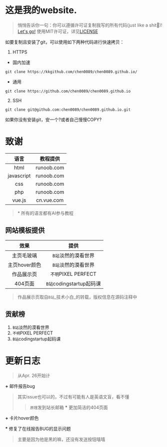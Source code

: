 # 这是我的website.
> 悄悄告诉你一句：你可以遵循许可证复制我写的所有代码(just like a shit💩)!
<a href="chen0089.github.io">Let's go!</a>
> 使用MIT许可证，详见<a href="github.com/chen0089/chen0089.github.io/tree/main/LICENSE">LICENSE</a>

如要复制且安装了git，可以使用如下两种代码进行快速拷贝：
1. HTTPS
- 国内加速
``` shell
git clone https://kkgithub.com/chen0089/chen0089.github.io/
```
- 通用
``` shell
git clone https://github.com/chen0089/chen0089.github.io
```

2. SSH
``` shell
git clone git@github.com:chen0089/chen0089.github.io.git
```
如果你没有安装git，安一个?或者自己慢慢COPY?

# 致谢
|   语言   |   教程提供  |
|:--------:|:----------:|
|   html   | runoob.com |
|javascript| runoob.com |
|   css    | runoob.com |
|   php    | runoob.com |
|  vue.js  | cn.vue.com |
> \* 所有的语言都有AI参与教程

## 网站模板提供
|    效果   |         提供          |
|:---------:|:---------------------:|
|  主页毛玻璃 |   `B站`淡然的漠看世界   |
|主页hover颜色|   `B站`淡然的漠看世界   |
|  作品展示页 |  `不明`PIXEL PERFECT  |
|  404页面   |`B站`codingstartup起码课|
> 作品展示页取自`B站`\_技术小白\_的转载，版权信息在源码注释中

## 贡献榜
1. `B站`淡然的漠看世界
2. `不明`PIXEL PERFECT
2. `B站`codingstartup起码课

# 更新日志
> 从Apr. 26开始计

**\+** 邮件报告bug
> 其实issue也可以的，不过有可能有人是英语文盲，看不懂
> > `原理`发到站长邮箱
**\*** 更加简洁的404页面

**\+** 卡片hover颜色

**\*** 修复了在线报告BUG的显示问题
> 主要是因为他是黑的嘛，还没有发送按钮嘻嘻
